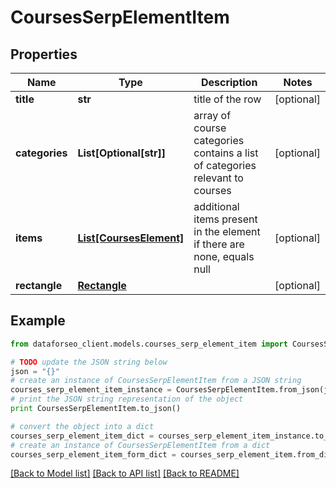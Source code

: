# CoursesSerpElementItem


## Properties

Name | Type | Description | Notes
------------ | ------------- | ------------- | -------------
**title** | **str** | title of the row | [optional] 
**categories** | **List[Optional[str]]** | array of course categories contains a list of categories relevant to courses | [optional] 
**items** | [**List[CoursesElement]**](CoursesElement.md) | additional items present in the element if there are none, equals null | [optional] 
**rectangle** | [**Rectangle**](Rectangle.md) |  | [optional] 

## Example

```python
from dataforseo_client.models.courses_serp_element_item import CoursesSerpElementItem

# TODO update the JSON string below
json = "{}"
# create an instance of CoursesSerpElementItem from a JSON string
courses_serp_element_item_instance = CoursesSerpElementItem.from_json(json)
# print the JSON string representation of the object
print CoursesSerpElementItem.to_json()

# convert the object into a dict
courses_serp_element_item_dict = courses_serp_element_item_instance.to_dict()
# create an instance of CoursesSerpElementItem from a dict
courses_serp_element_item_form_dict = courses_serp_element_item.from_dict(courses_serp_element_item_dict)
```
[[Back to Model list]](../README.md#documentation-for-models) [[Back to API list]](../README.md#documentation-for-api-endpoints) [[Back to README]](../README.md)


